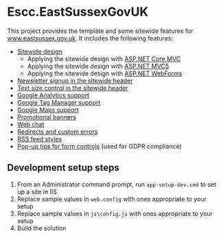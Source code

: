 # Escc.EastSussexGovUK

This project provides the template and some sitewide features for www.eastsussex.gov.uk. It includes the following features:

* [Sitewide design](Design.md)
	- Applying the sitewide design with [ASP.NET Core MVC](DotNetCoreMvc.md)
	- Applying the sitewide design with [ASP.NET MVC5](DotNetFrameworkMvc.md)
	- Applying the sitewide design with [ASP.NET WebForms](DotNetFrameworkWebForms.md)
* [Newsletter signup in the sitewide header](GovDelivery.md)
* [Text size control in the sitewide header](TextSize.md)
* [Google Analytics support](Analytics.md)
* [Google Tag Manager support](TagManager.md)
* [Google Maps support](GoogleMaps.md)
* [Promotional banners](Banners.md)
* [Web chat](WebChat.md)
* [Redirects and custom errors](RedirectsAndCustomErrors.md)
* [RSS feed styles](RSS.md)
* [Pop-up tips for form controls](Tips.md) (used for GDPR compliance)

## Development setup steps

1. From an Administrator command prompt, run `app-setup-dev.cmd` to set up a site in IIS
2. Replace sample values in `web.config` with ones appropriate to your setup
3. Replace sample values in `js\config.js` with ones appropriate to your setup
4. Build the solution